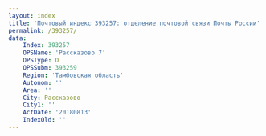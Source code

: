 ```yaml
---
layout: index
title: 'Почтовый индекс 393257: отделение почтовой связи Почты России'
permalink: /393257/
data:
    Index: 393257
    OPSName: 'Рассказово 7'
    OPSType: О
    OPSSubm: 393259
    Region: 'Тамбовская область'
    Autonom: ''
    Area: ''
    City: Рассказово
    City1: ''
    ActDate: '20180813'
    IndexOld: ''
---
```

